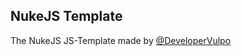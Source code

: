 ## NukeJS Template

The NukeJS JS-Template made by [@DeveloperVulpo](https://github.com/DeveloperVulpo)
